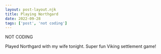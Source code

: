 ```yaml
---
layout: post-layout.njk
title: Playing Northgard
date: 2022-09-28
tags: ['post', 'not coding']
---
```

<!-- Excerpt Start -->
NOT CODING
<!-- Excerpt End -->

Played Northgard with my wife tonight. Super fun Viking settlement game!
